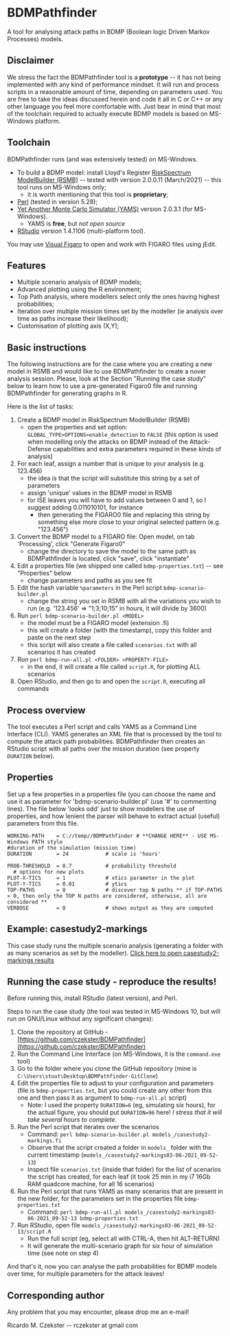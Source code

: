 # BDMPathfinder
A tool for analysing attack paths in BDMP (Boolean logic Driven Markov Processes) models.

## Disclaimer
We stress the fact the BDMPathfinder tool is a **prototype** -- it has not being implemented with any kind of performance mindset.
It will run and process scripts in a reasonable amount of time, depending on parameters used.
You are free to take the ideas discussed herein and code it all in C or C++ or any other language you feel more comfortable with.
Just bear in mind that most of the toolchain required to actually execute BDMP models is based on MS-Windows platform.

## Toolchain
BDMPathfinder runs (and was extensively tested) on MS-Windows.

- To build a BDMP model: install Lloyd's Register [RiskSpectrum ModelBuilder (RSMB)](https://www.lr.org/en-gb/riskspectrum/technical-information/modelbuilder/) -- tested with version 2.0.0.11 (March/2021) -- this tool runs on MS-Windows only;
  - it is worth mentioning that this tool is **proprietary**;
- [Perl](https://www.perl.org/get.html) (tested in version 5.28);
- [Yet Another Monte Carlo Simulator (YAMS)](https://sourceforge.net/projects/visualfigaro/files/YAMS/) version 2.0.3.1 (for MS-Windows).
  - YAMS is **free**, but _not open source_
- [RStudio](https://www.rstudio.com/products/rstudio/download/) version 1.4.1106 (multi-platform tool).

You may use [Visual Figaro](https://sourceforge.net/projects/visualfigaro/) to open and work with FIGARO files using jEdit.

## Features
- Multiple scenario analysis of BDMP models;
- Advanced plotting using the R environment;
- Top Path analysis, where modellers select only the ones having highest probabilities;
- Iteration over multiple mission times set by the modeller (ie analysis over time as paths increase their likelihood);
- Customisation of plotting axis (X,Y);

## Basic instructions
The following instructions are for the case where you are creating a new model in RSMB and would like to use BDMPathfinder to create a nover analysis session.
Please, look at the Section "Running the case study" below to learn how to use a pre-generated Figaro0 file and running BDMPathfinder for generating graphs in R.

Here is the list of tasks:
1. Create a BDMP model in RiskSpectrum ModelBuilder (RSMB)
   - open the properties and set option: ``GLOBAL_TYPE>OPTIONS>enable_detection`` to ``FALSE`` (this option is used when modelling only the attacks on BDMP instead of the Attack-Defense capabilities and extra parameters required in these kinds of analysis)
2. For each leaf, assign a number that is unique to your analysis (e.g. 123.456)
   - the idea is that the script will substitute this string by a set of parameters
   - assign 'unique' values in the BDMP model in RSMB
   - for ISE leaves you will have to add values between 0 and 1, so I suggest adding 0.011010101, for instance
       - then generating the FIGARO0 file and replacing this string by something else more close to your original selected pattern (e.g. "123.456")
3. Convert the BDMP model to a FIGARO file: Open model, on tab 'Processing', click "Generate Figaro0"
   - change the directory to save the model to the same path as BDMPathfinder is located, click "save", click "instantiate"
4. Edit a properties file (we shipped one called ``bdmp-properties.txt``) -- see "Properties" below
   - change parameters and paths as you see fit
5. Edit the hash variable ``%parameters`` in the Perl script ``bdmp-scenario-builder.pl``
   - change the string you set in RSMB with all the variations you wish to run (e.g. '123.456' => "1;3;10;15" in hours, it will divide by 3600)
6. Run ``perl bdmp-scenario-builder.pl <MODEL>``
   - the model must be a FIGARO model (extension .fi)
   - this will create a folder (with the timestamp), copy this folder and paste on the next step
   - this script will also create a file called ``scenarios.txt`` with all scenarios it has created
7. Run ``perl bdmp-run-all.pl <FOLDER> <PROPERTY-FILE>``
   - in the end, it will create a file called ``script.R``, for plotting ALL scenarios
8. Open RStudio, and then go to <FOLDER> and open the ``script.R``, executing all commands

## Process overview
The tool executes a Perl script and calls YAMS as a Command Line Interface (CLI).
YAMS generates an XML file that is processed by the tool to compute the attack path probabilities.
BDMPathfinder then creates an RStudio script with all paths over the mission duration (see property `DURATION` below).

## Properties
Set up a few properties in a properties file (you can choose the name and use it as parameter for 'bdmp-scenario-builder.pl' (use '#' to commenting lines).
The file below 'looks odd' just to show modellers the use of properties, and how lenient the parser will behave to extract actual (useful) parameters from this file.
```# use this for commenting lines
WORKING-PATH    = C://temp//BDMPathfinder # **CHANGE HERE** - USE MS-Windows PATH style
#duration of the simulation (mission time)
DURATION        = 24            # scale is 'hours'
       
PROB-THRESHOLD  = 0.7           # probability threshold
  # options for new plots
PLOT-X-TICS     = 1             # xtics parameter in the plot
PLOT-Y-TICS     = 0.01          # ytics
TOP-PATHS       = 0             # discover top N paths ** if TOP-PATHS > 0, then only the TOP N paths are considered, otherwise, all are considered **
VERBOSE         = 0             # shows output as they are computed
```

## Example: casestudy2-markings
This case study runs the multiple scenario analysis (generating a folder with as many scenarios as set by the modeller).
[Click here to open casestudy2-markings results](https://github.com/czekster/BDMPathfinder/blob/main/casestudy2-markings_results.png)

## Running the case study - reproduce the results!
Before running this, install RStudio (latest version), and Perl.

Steps to run the case study (the tool was tested in MS-Windows 10, but will run on GNU/Linux without any significant changes):
1. Clone the repository at GitHub - [https://github.com/czekster/BDMPathfinder](https://github.com/czekster/BDMPathfinder)
2. Run the Command Line Interface (on MS-Windows, it is the `command.exe` tool)
3. Go to the folder where you clone the GitHub repository (mine is `C:\Users\stout\Desktop\BDMPathfinder-GitClone`)
4. Edit the properties file to adjust to your configuration and parameters (file is `bdmp-properties.txt`, but you could create any other from this one and then pass it as argument to `bdmp-run-all.pl` script)
   - Note: I used the property `DURATION=6` (eg, simulating six hours), for the actual figure, you should put `DURATION=96` here! *I stress that it will take several hours to complete.*
5. Run the Perl script that iterates over the scenarios
   - Command: `perl bdmp-scenario-builder.pl models_/casestudy2-markings.fi`
   - Observe that the script created a folder in `models_` folder with the current timestamp (`models_/casestudy2-markings03-06-2021_09-52-13`)
   - Inspect file `scenarios.txt` (inside that folder) for the list of scenarios the script has created, for each leaf (it took 25 min in my i7 16Gb RAM quadcore machine, for all 16 scenarios)
6. Run the Perl script that runs YAMS as many scenarios that are present in the new folder, for the parameters set in the properties file `bdmp-properties.txt`
   - Command: `perl bdmp-run-all.pl models_/casestudy2-markings03-06-2021_09-52-13 bdmp-properties.txt`
7. Run RStudio, open file `models_/casestudy2-markings03-06-2021_09-52-13/script.R`
   - Run the full script (eg, select all with CTRL-A, then hit ALT-RETURN)
   - It will generate the multi-scenario graph for six hour of simulation time (see note on step 4)

And that's it, now you can analyse the path probabilities for BDMP models over time, for multiple parameters for the attack leaves!

## Corresponding author
Any problem that you may encounter, please drop me an e-mail!

Ricardo M. Czekster -- rczekster at gmail com


